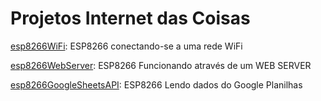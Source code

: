 # Projetos Internet das Coisas

[esp8266WiFi](https://github.com/adrielnardi/IoT/tree/main/esp8266WiFi): ESP8266 conectando-se a uma rede WiFi

[esp8266WebServer](https://github.com/adrielnardi/IoT/tree/main/esp8266WebServer): ESP8266 Funcionando através de um WEB SERVER

[esp8266GoogleSheetsAPI](https://github.com/adrielnardi/IoT/tree/main/esp8266GoogleSheetsAPI): ESP8266 Lendo dados do Google Planilhas 
